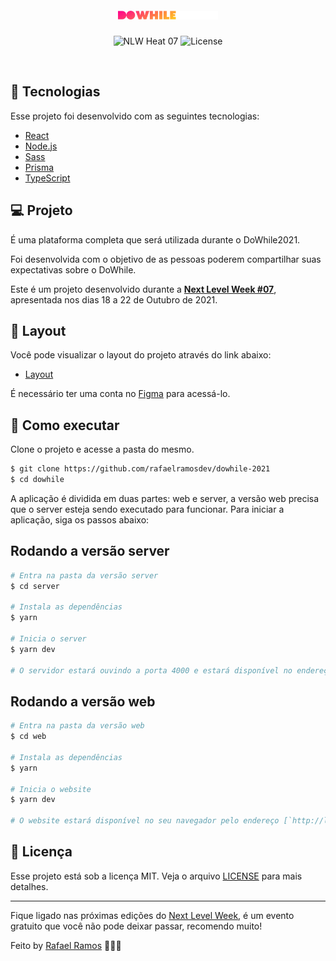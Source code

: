 <h1 align="center">
  <img alt="DoWhile2021" title="DoWhile2021" src=".github/logo.svg" width="160px"/>
</h1>

<p align="center">
  <img src="https://img.shields.io/static/v1?label=NLW&message=07&color=8257E5&labelColor=000000" alt="NLW Heat 07"/>

  <img src="https://img.shields.io/static/v1?label=license&message=MIT&color=8257E5&labelColor=000000" alt="License">
</p>

<br>

## 🧪 Tecnologias

Esse projeto foi desenvolvido com as seguintes tecnologias:

- [React](https://reactjs.org)
- [Node.js](https://nodejs.org/en/)
- [Sass](https://sass-lang.com/)
- [Prisma](https://www.prisma.io/)
- [TypeScript](https://www.typescriptlang.org/)

## 💻 Projeto

É uma plataforma completa que será utilizada durante o DoWhile2021.

Foi desenvolvida com o objetivo de as pessoas poderem compartilhar suas expectativas sobre o DoWhile.

Este é um projeto desenvolvido durante a **[Next Level Week #07](https://nextlevelweek.com/)**, apresentada nos dias 18 a 22 de Outubro de 2021.

## 🔖 Layout

Você pode visualizar o layout do projeto através do link abaixo:

- [Layout](https://www.figma.com/community/file/1031699316177416916)

É necessário ter uma conta no [Figma](http://figma.com/) para acessá-lo.

## 🚀 Como executar

Clone o projeto e acesse a pasta do mesmo.

```bash
$ git clone https://github.com/rafaelramosdev/dowhile-2021
$ cd dowhile
```

A aplicação é dividida em duas partes: web e server, a versão web precisa que o server esteja sendo executado para funcionar. Para iniciar a aplicação, siga os passos abaixo:

## Rodando a versão server

```bash
# Entra na pasta da versão server
$ cd server

# Instala as dependências
$ yarn

# Inicia o server
$ yarn dev

# O servidor estará ouvindo a porta 4000 e estará disponível no endereço http://localhost:4000.
```

## Rodando a versão web

```bash
# Entra na pasta da versão web
$ cd web

# Instala as dependências
$ yarn

# Inicia o website
$ yarn dev

# O website estará disponível no seu navegador pelo endereço [`http://localhost:3000`](http://localhost:3000).
```

## 📄 Licença

Esse projeto está sob a licença MIT. Veja o arquivo [LICENSE](LICENSE) para mais detalhes.

---

Fique ligado nas próximas edições do [Next Level Week](https://nextlevelweek.com/), é um evento gratuito que você não pode deixar passar, recomendo muito!

Feito by [Rafael Ramos](https://rafaelramos.dev/) 🙋🏻‍♂️
